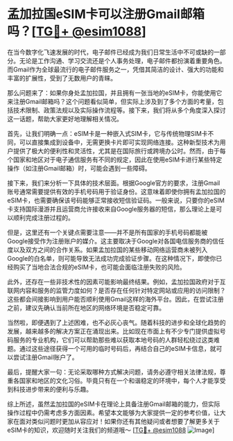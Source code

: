 # 孟加拉国eSIM卡可以注册Gmail邮箱吗？[[TG💪+ @esim1088](https://t.me/s/esim1088)]

在当今数字化飞速发展的时代，电子邮件已经成为我们日常生活中不可或缺的一部分。无论是工作沟通、学习交流还是个人事务处理，电子邮件都扮演着重要角色。而Gmail作为全球最流行的电子邮件服务之一，凭借其简洁的设计、强大的功能和丰富的扩展性，受到了无数用户的青睐。

那么问题来了：如果你身处孟加拉国，并且拥有一张当地的eSIM卡，你能使用它来注册Gmail邮箱吗？这个问题看似简单，但实际上涉及到了多个方面的考量，包括技术限制、政策法规以及实际操作流程等。接下来，我们将从多个角度深入探讨这一话题，帮助大家更好地理解相关情况。

首先，让我们明确一点：eSIM卡是一种嵌入式SIM卡，它与传统物理SIM卡不同，可以直接集成到设备中，无需更换卡片即可实现网络连接。这种新型技术为用户提供了极大的便利性和灵活性，尤其是在国际旅行或跨境办公时。然而，由于每个国家和地区对于电子通信服务有不同的规定，因此在使用eSIM卡进行某些特定操作（如注册Gmail邮箱）时，可能会遇到一些障碍。

接下来，我们来分析一下具体的技术层面。根据Google官方的要求，注册Gmail账号通常需要提供有效的手机号码用于验证身份。这意味着即使你拥有孟加拉国的eSIM卡，也需要确保该号码能够正常接收短信验证码。一般来说，只要你的eSIM卡支持国际漫游并且运营商允许接收来自Google服务器的短信，那么理论上是可以顺利完成注册过程的。

但是，这里还有一个关键点需要注意——并不是所有国家的手机号码都能被Google接受作为注册账户的媒介。这主要取决于Google对各国电信服务商的信任度以及双方之间的合作关系。如果孟加拉国的某些移动网络运营商未被列入Google的白名单，则可能导致无法成功完成验证步骤。在这种情况下，即使你已经购买了当地合法合规的eSIM卡，也可能会面临注册失败的风险。

此外，还存在一些非技术性的因素可能影响最终结果。例如，孟加拉国政府对于互联网内容和服务的监管力度如何？是否存在任何针对特定网站或应用的访问限制？这些都会间接影响到用户能否顺利使用Gmail这样的海外平台。因此，在尝试注册之前，建议先确认当前所在地区的网络环境是否稳定可靠。

当然啦，即便遇到了上述困难，也不必灰心丧气。随着科技的进步和全球化趋势的发展，越来越多的解决方案正在涌现出来。比如现在市面上有不少专门提供虚拟号码服务的专业机构，它们可以帮助那些难以获取本地号码的人群轻松绕过这类难题。通过这些途径获得一个可用的临时号码后，再结合自己的eSIM卡信息，就可以尝试注册Gmail账户了。

最后，提醒大家一句：无论采取哪种方式解决问题，请务必遵守相关法律法规，尊重各国家和地区的文化习俗。毕竟只有在一个和谐稳定的环境中，每个人才能享受到科技进步带来的便利与乐趣。

综上所述，虽然孟加拉国的eSIM卡在理论上具备注册Gmail邮箱的能力，但实际操作过程中仍需考虑多方面因素。希望本文能够为大家提供一定的参考价值，让大家在面对类似问题时更加从容应对！如果你还有其他疑问或者想要了解更多关于eSIM卡的知识，欢迎随时关注我们的频道哦～ [[TG💪+ @esim1088](https://t.me/s/esim1088) ![Image](https://i.postimg.cc/4NQfJmqS/Snipaste-2025-05-13-00-14-12.png)]